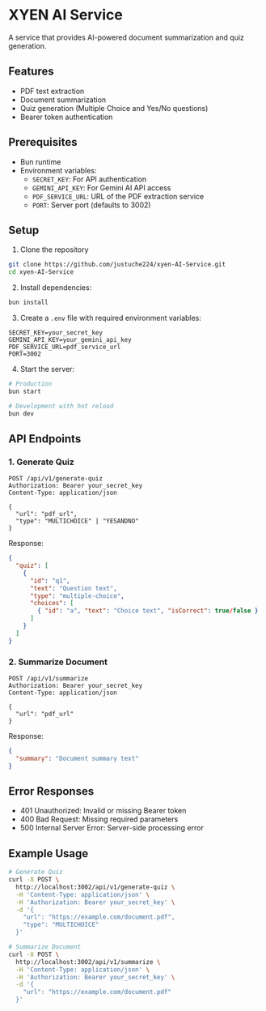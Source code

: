 # XYEN AI Service

A service that provides AI-powered document summarization and quiz generation.

## Features

- PDF text extraction
- Document summarization
- Quiz generation (Multiple Choice and Yes/No questions)
- Bearer token authentication

## Prerequisites

- Bun runtime
- Environment variables:
  - `SECRET_KEY`: For API authentication
  - `GEMINI_API_KEY`: For Gemini AI API access
  - `PDF_SERVICE_URL`: URL of the PDF extraction service
  - `PORT`: Server port (defaults to 3002)

## Setup

1. Clone the repository

```bash
git clone https://github.com/justuche224/xyen-AI-Service.git
cd xyen-AI-Service
```

2. Install dependencies:

```bash
bun install
```

3. Create a `.env` file with required environment variables:

```env
SECRET_KEY=your_secret_key
GEMINI_API_KEY=your_gemini_api_key
PDF_SERVICE_URL=pdf_service_url
PORT=3002
```

4. Start the server:

```bash
# Production
bun start

# Development with hot reload
bun dev
```

## API Endpoints

### 1. Generate Quiz

```http
POST /api/v1/generate-quiz
Authorization: Bearer your_secret_key
Content-Type: application/json

{
  "url": "pdf_url",
  "type": "MULTICHOICE" | "YESANDNO"
}
```

Response:

```json
{
  "quiz": [
    {
      "id": "q1",
      "text": "Question text",
      "type": "multiple-choice",
      "choices": [
        { "id": "a", "text": "Choice text", "isCorrect": true/false }
      ]
    }
  ]
}
```

### 2. Summarize Document

```http
POST /api/v1/summarize
Authorization: Bearer your_secret_key
Content-Type: application/json

{
  "url": "pdf_url"
}
```

Response:

```json
{
  "summary": "Document summary text"
}
```

## Error Responses

- 401 Unauthorized: Invalid or missing Bearer token
- 400 Bad Request: Missing required parameters
- 500 Internal Server Error: Server-side processing error

## Example Usage

```bash
# Generate Quiz
curl -X POST \
  http://localhost:3002/api/v1/generate-quiz \
  -H 'Content-Type: application/json' \
  -H 'Authorization: Bearer your_secret_key' \
  -d '{
    "url": "https://example.com/document.pdf",
    "type": "MULTICHOICE"
  }'

# Summarize Document
curl -X POST \
  http://localhost:3002/api/v1/summarize \
  -H 'Content-Type: application/json' \
  -H 'Authorization: Bearer your_secret_key' \
  -d '{
    "url": "https://example.com/document.pdf"
  }'
```
